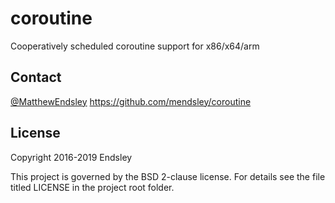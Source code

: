 coroutine
=========

Cooperatively scheduled coroutine support for x86/x64/arm

Contact
-------
[@MatthewEndsley](https://twitter.com/#!/MatthewEndsley)
<https://github.com/mendsley/coroutine>

License
-------
Copyright 2016-2019 Endsley

This project is governed by the BSD 2-clause license. For details see the file
titled LICENSE in the project root folder.
